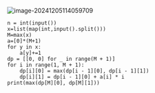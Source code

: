 ![image-20241205114059709](C:\Users\宋铠仁\AppData\Roaming\Typora\typora-user-images\image-20241205114059709.png)

```
n = int(input())
x=list(map(int,input().split()))
M=max(x)
a=[0]*(M+1)
for y in x:
    a[y]+=1
dp = [[0, 0] for _ in range(M + 1)]
for i in range(1, M + 1):
    dp[i][0] = max(dp[i - 1][0], dp[i - 1][1])
    dp[i][1] = dp[i - 1][0] + a[i] * i
print(max(dp[M][0], dp[M][1]))
```